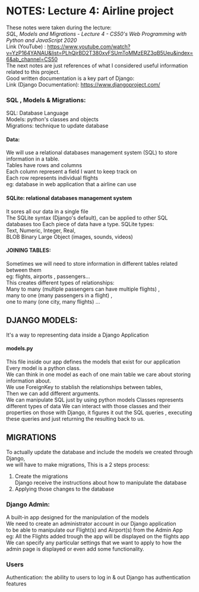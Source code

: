 # NOTES: Lecture 4:  Airline project
These notes were taken during the lecture:    
*SQL, Models and Migrations - Lecture 4 - CS50's Web Programming with Python and JavaScript 2020*       
Link (YouTube) : https://www.youtube.com/watch?v=YzP164YANAU&list=PLhQjrBD2T380xvFSUmToMMzERZ3qB5Ueu&index=6&ab_channel=CS50     
The next notes are just references of what I considered useful information related to this project.   
Good written documentation is a key part of Django:   
Link (Django Documentation): https://www.djangoproject.com/

### SQL , Models & Migrations:   
SQL: Database Language     
Models: python's classes and objects    
Migrations: technique to update database   

#### Data:
We will use a relational databases management system (SQL) to store information in a table.      
Tables have rows and columns    
Each column represent a field I want to keep track on     
Each row represents individual flights    
eg: database in web application that a airline can use   

#### SQLite:  relational databases management system
It sores all our data in a single file    
The SQLite syntax (Django's default), can be applied to other SQL databases too
Each piece of data have a type. SQLite types:     
Text, Numeric, Integer, Real,    
BLOB Binary Large Object (images, sounds, videos)   

#### JOINING TABLES:
Sometimes we will need to store information in different tables related between them    
eg: flights, airports , passengers...    
This creates different types of relationships:    
Many to many (multiple passengers can have multiple flights) ,    
many to one (many passengers in a flight) ,    
one to many (one city, many flights) ...   

## DJANGO MODELS:
It's a way to representing data inside a Django Application

#### models.py
This file inside our app defines the models that exist for our application   
Every model is a python class.    
We can think in one model as each of one main table we care about storing information about.     
We use ForeignKey to stablish the relationships between tables,     
Then we can add different arguments.    
We can manipulate SQL just by using python models
Classes represents different types of data
We can interact with those classes and their properties on those with Django, it figures it out the SQL queries , executing these queries and just returning the resulting back to us.

## MIGRATIONS
To actually update the database and include the models we created through Django,     
we will have to make migrations, This is a 2 steps process:    
1) Create the migrations      
Django receive the instructions about how to manipulate the database    
2) Applying those changes to the database    

### Django Admin:
A built-in app designed for the manipulation of the models    
We need to create an administrator account in our Django application    
to be able to manipulate our Flight(s) and Airport(s) from the Admin App    
eg: All the Flights added trough the app will be displayed on the flights app   
We can specify any particular settings that we want to apply to how the admin page is displayed or even add some functionality.

### Users
Authentication: the ability to users to log in & out
Django has authentication features
<!--
## Secret Bonus: SQLite Commands:
[in Terminal sqlite3]

Creating a table:
CREATE TABLE flights (
    id INTEGER PRIMARY KEY AUTOINCREMENT,
    origin TEXT NOT NULL,
    destination TEXT NOT NULL,
    duration INTEGER NOT NULL,
)

Inserting Data:
INSERT INTO flights
    (origin, destination, duration)
    VALUES (“London”, “Seoul”, 415)

Retrieve Data:
We retrieve the data without modify it
SELECT * FROM flights;    			*=select all
SELECT origin, destination; FROM flights;
SELECT * FROM flights WHERE id=3; 	all the information about that flight
SELECT * FROM flights WHERE origin = “Paris”;
SELECT * FROM flights WHERE duration > 256 or origin = “London”;
SELECT * FROM flights WHERE origin in (“Toronto”, “Madrid”);
SELECT * FROM flights WHERE origin like “%a%”;     RegEx

Update Data:
Change the data already in our database
UPDATE flights
    SET duration = 512
    WHERE origin = “Madrid”
    AND destination = “Tokyo”;

Delete Data:
DELETE FROM flights WHERE origin = “Madrid”

Functions:
Average, max, min, sum, count, ….

Other Clauses:
Limit, Order by, Group by, Having...

An Association table or Joining Table:
SELECT first_name, origin, destination
FROM flights JOIN passengers
ON passengers.flights_id  = flights.id ;

-->

